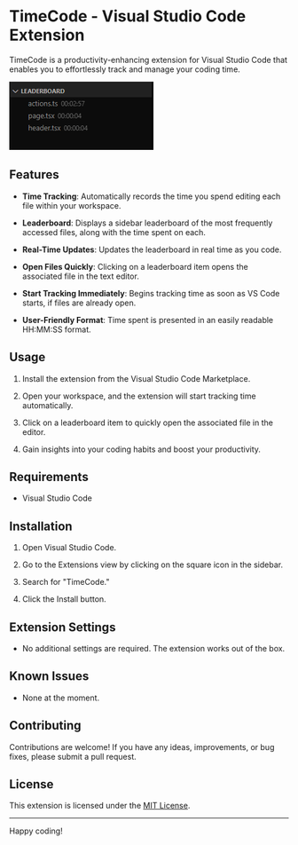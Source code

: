# TimeCode - Visual Studio Code Extension

TimeCode is a productivity-enhancing extension for Visual Studio Code that enables you to effortlessly track and manage your coding time.

![Leaderboard](assets/leaderboard.png)

## Features

- **Time Tracking**: Automatically records the time you spend editing each file within your workspace.

- **Leaderboard**: Displays a sidebar leaderboard of the most frequently accessed files, along with the time spent on each.

- **Real-Time Updates**: Updates the leaderboard in real time as you code.

- **Open Files Quickly**: Clicking on a leaderboard item opens the associated file in the text editor.

- **Start Tracking Immediately**: Begins tracking time as soon as VS Code starts, if files are already open.

- **User-Friendly Format**: Time spent is presented in an easily readable HH:MM:SS format.

## Usage

1. Install the extension from the Visual Studio Code Marketplace.

2. Open your workspace, and the extension will start tracking time automatically.

3. Click on a leaderboard item to quickly open the associated file in the editor.

4. Gain insights into your coding habits and boost your productivity.

## Requirements

- Visual Studio Code

## Installation

1. Open Visual Studio Code.

2. Go to the Extensions view by clicking on the square icon in the sidebar.

3. Search for "TimeCode."

4. Click the Install button.

## Extension Settings

- No additional settings are required. The extension works out of the box.

## Known Issues

- None at the moment.

## Contributing

Contributions are welcome! If you have any ideas, improvements, or bug fixes, please submit a pull request.

## License

This extension is licensed under the [MIT License](LICENSE).

---

Happy coding!

